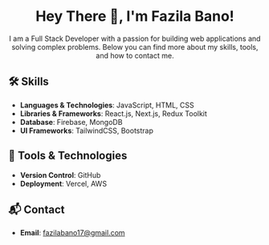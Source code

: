 
  <h1 align="center"> Hey There 👋, I'm Fazila Bano!</h1>

<p align="center">
  I am a Full Stack Developer with a passion for building web applications and solving complex problems. Below you can find more about my skills, tools, and how to contact me.
</p>

## 🛠 Skills

- **Languages & Technologies**: JavaScript, HTML, CSS
- **Libraries & Frameworks**: React.js, Next.js, Redux Toolkit
- **Database**: Firebase, MongoDB
- **UI Frameworks**: TailwindCSS, Bootstrap

## 🔧 Tools & Technologies

- **Version Control**: GitHub
- **Deployment**: Vercel, AWS

<!--![Leetcode Stats](https://leetcard.jacoblin.cool/fazila_123?theme=dark)-->

## 📬 Contact

- **Email**: [fazilabano17@gmail.com](mailto:fazilabano17@gmail.com)
